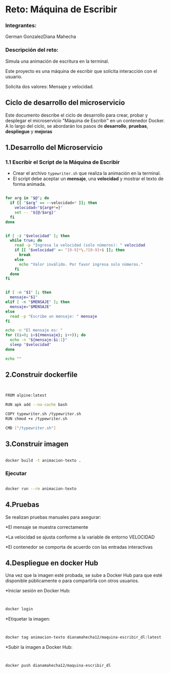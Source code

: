 # Reto: Máquina de Escribir

### Integrantes:

German GonzalezDiana Mahecha

### Descripción del reto:

Simula una animación de escritura en la terminal.

Este proyecto es una máquina de escribir que solicita interacción con el usuario.

Solicita dos valores: Mensaje y velocidad.

## Ciclo de desarrollo del microservicio

Este documento describe el ciclo de desarrollo para crear, probar y desplegar el microservicio "Máquina de Escribir" en un contenedor Docker. A lo largo del ciclo, se abordarán los pasos de **desarrollo**, **pruebas**, **despliegue** y **mejoras**

## **1.Desarrollo del Microservicio**

### 1.1 **Escribir el Script de la Máquina de Escribir**

- Crear el archivo `typewriter.sh` que realiza la animación en la terminal.
- El script debe aceptar un **mensaje**, una **velocidad** y mostrar el texto de forma animada.

```bash

for arg in "$@"; do
  if [[ "$arg" == --velocidad=* ]]; then
    velocidad="${arg#*=}"
    set -- "${@/$arg}"
  fi
done


if [ -z "$velocidad" ]; then
  while true; do
    read -p "Ingresa la velocidad (solo números): " velocidad
    if [[ "$velocidad" =~ ^[0-9]*\.?[0-9]+$ ]]; then
      break
    else
      echo "Valor inválido. Por favor ingresa solo números."
    fi
  done
fi


if [ -n "$1" ]; then
  mensaje="$1"
elif [ -n "$MENSAJE" ]; then
  mensaje="$MENSAJE"
else
  read -p "Escribe un mensaje: " mensaje
fi

echo -n "El mensaje es: "
for ((i=0; i<${#mensaje}; i++)); do
  echo -n "${mensaje:$i:1}"
  sleep "$velocidad"
done

echo ""

```

## **2.Construir dockerfile**

```bash


FROM alpine:latest

RUN apk add --no-cache bash

COPY typewriter.sh /typewriter.sh
RUN chmod +x /typewriter.sh

CMD ["/typewriter.sh"]

```

## **3.Construir imagen**

```bash

docker build -t animacion-texto .


```
### **Ejecutar**

```bash

docker run --rm animacion-texto

```
##  **4.Pruebas**

Se realizan pruebas manuales para asegurar:

*El mensaje se muestra correctamente

*La velocidad se ajusta conforme a la variable de entorno VELOCIDAD

*El contenedor se comporta de acuerdo con las entradas interactivas

##  **4.Despliegue en docker Hub**

Una vez que la imagen esté probada, se sube a Docker Hub para que esté disponible públicamente o para compartirla con otros usuarios.

*Iniciar sesión en Docker Hub:

```bash


docker login

```
*Etiquetar la imagen:

```bash


docker tag animacion-texto dianamahecha12/maquina-escribir_dl:latest

```
*Subir la imagen a Docker Hub:

```bash


docker push dianamahecha12/maquina-escribir_dl

```